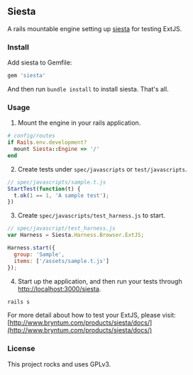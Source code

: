 ## Siesta

A rails mountable engine setting up
[siesta](http://www.bryntum.com/products/siesta/) for testing ExtJS.

### Install

Add siesta to Gemfile:

```ruby
gem 'siesta'
```

And then run `bundle install` to install siesta. That's all.

### Usage

1. Mount the engine in your rails application.

```ruby
# config/routes
if Rails.env.development?
  mount Siesta::Engine => '/'
end
```

2. Create tests under `spec/javascripts` or `test/javascripts`.

```javascript
// spec/javascripts/sample.t.js
StartTest(function(t) {
  t.ok(1 == 1, 'A sample test');
})    
```

3. Create `spec/javascripts/test_harness.js` to start.

```javascript
// spec/javascript/test_harness.js
var Harness = Siesta.Harness.Browser.ExtJS;

Harness.start({
  group: 'Sample',
  items: ['/assets/sample.t.js']
});
```

4. Start up the application, and then run your tests through
   [http://localhost:3000/siesta](http://localhost:3000/siesta).

```bash
rails s
```

For more detail about how to test your ExtJS, please visit:
[http://www.bryntum.com/products/siesta/docs/](http://www.bryntum.com/products/siesta/docs/)

### License

This project rocks and uses GPLv3.
